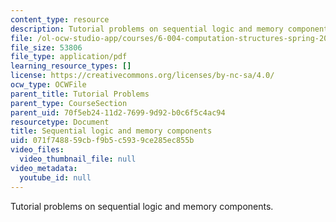```yaml
---
content_type: resource
description: Tutorial problems on sequential logic and memory components.
file: /ol-ocw-studio-app/courses/6-004-computation-structures-spring-2009/071f748859cbf9b5c5939ce285ec855b_MIT6_004s09_tutor06.pdf
file_size: 53806
file_type: application/pdf
learning_resource_types: []
license: https://creativecommons.org/licenses/by-nc-sa/4.0/
ocw_type: OCWFile
parent_title: Tutorial Problems
parent_type: CourseSection
parent_uid: 70f5eb24-11d2-7699-9d92-b0c6f5c4ac94
resourcetype: Document
title: Sequential logic and memory components
uid: 071f7488-59cb-f9b5-c593-9ce285ec855b
video_files:
  video_thumbnail_file: null
video_metadata:
  youtube_id: null
---
```

Tutorial problems on sequential logic and memory components.